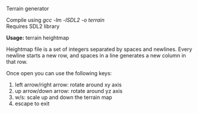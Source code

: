 Terrain generator  

Compile using *gcc -lm -lSDL2 -o terrain*  
Requires SDL2 library  
  
**Usage:** terrain heightmap  
  
Heightmap file is a set of integers separated by spaces and newlines. Every newline starts a new row, and spaces in a line generates a new column in that row.  
  
Once open you can use the following keys:  
1. left arrow/right arrow: rotate around xy axis
2. up arrow/down arrow: rotate around yz axis
3. w/s: scale up and down the terrain map
4. escape to exit
